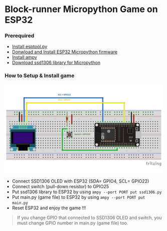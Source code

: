 # Block-runner Micropython Game on ESP32
### Prerequired
- [Install esptool.py](https://github.com/espressif/esptool/)
- [Donwload and Install ESP32 Micropython firmware](https://micropython.org/download/esp32/)
- [Install ampy](https://pypi.org/project/adafruit-ampy/)
- [Download ssd1306 library for Micropython](https://github.com/micropython/micropython/blob/master/drivers/display/ssd1306.py)

### How to Setup & Install game
![wiring diagram](./img/oled_button_esp32.jpg)
- Connect SSD1306 OLED with ESP32 (SDA= GPIO4, SCL= GPIO22)
- Connect switch (pull-down resistor) to GPIO25
- Put ssd1306 library to ESP32 by using	`ampy --port PORT put ssd1306.py`
- Put main.py (game file) to ESP32 by using `ampy --port PORT put main.py`
- Reset ESP32 and enjoy the game !!!

> If you change GPIO that connected to SSD1306 OLED and switch, you must change GPIO number in main.py (game file) too.
